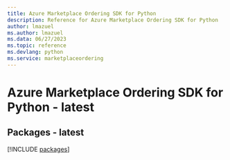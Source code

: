 ```yaml
---
title: Azure Marketplace Ordering SDK for Python
description: Reference for Azure Marketplace Ordering SDK for Python
author: lmazuel
ms.author: lmazuel
ms.data: 06/27/2023
ms.topic: reference
ms.devlang: python
ms.service: marketplaceordering
---
```

# Azure Marketplace Ordering SDK for Python - latest
## Packages - latest
[!INCLUDE [packages](marketplace-ordering-index.md)]